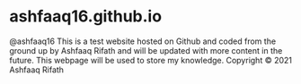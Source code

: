 # ashfaaq16.github.io
@ashfaaq16
This is a test website hosted on Github and coded from the ground up by Ashfaaq Rifath and will be updated with more content in the future.
This webpage will be used to store my knowledge.
Copyright © 2021 Ashfaaq Rifath

